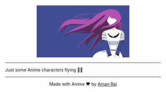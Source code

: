 <p align="center"><img src="./characters/anime.jpeg" width="300"></p>

<hr>

Just some Anime characters flying 🤷‍♀️

---
<p align="center"> Made with Anime ❤️ by <a href="https://github.com/amanraj1608">Aman Raj</a></p>
